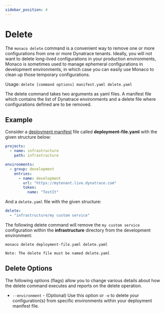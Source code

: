 ```yaml
---
sidebar_position: 4
---
```


# Delete

The `monaco delete` command is a convenient way to remove one or more configurations from one or more Dynatrace tenants. Ideally, you will not want to delete long-lived configurations in your production environments, Monaco is sometimes used to manage ephemeral configurations in development environments, in which case you can easily use Monaco to clean up those temporary configurations.

Usage: `delete [command options] manifest.yaml delete.yaml`

The delete command takes two arguments as yaml files. A manifest file which contains the list of Dynatrace environments and a delete file where configurations defined are to be removed.

## Example

Consider a [deployment manifest](/configuration/configuration.md#deployment-manifest) file called **deployment-file.yaml** with the given structure below:

```yaml
projects:
  - name: infrastructure
    path: infrastructure

environments:
  - group: development
    entries:
      - name: development
        url: "https://mytenant.live.dynatrace.com"
        token:
          name: "TestIt"
```

And a `delete.yaml` file with the given structure:

```yaml
delete:
  - "infrastructure/my custom service"
```

The following delete command will remove the `my custom service` configuration within the **infrastructure** directory from the development environment:

```shell
monaco delete deployment-file.yaml delete.yaml
```

```
Note: The delete file must be named delete.yaml
```

## Delete Options

The following options (flags) allow you to change various details about how the delete command executes and reports on the delete operation.

- `--environment` - (Optional) Use this option or `-e` to delete your configuration(s) from specific environments within your deployment manifest file.
